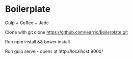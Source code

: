 # Boilerplate

Gulp + Coffee + Jade

Clone with git clone https://github.com/learric/Boilerplate.git

Run npm install && bower install

Run gulp serve - opens at http://localhost:9000/